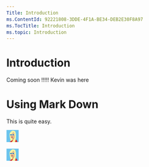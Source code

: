 ```yaml
---
Title: Introduction
ms.ContentId: 92221808-3DDE-4F1A-BE34-DEB2E30F8A97
ms.TocTitle: Introduction
ms.topic: Introduction
---
```


# Introduction

Coming soon !!!!! Kevin was here

# Using Mark Down	
This is quite easy.

![Girl Image](img/girl.png)

![Current Girl Image](girl.png)
